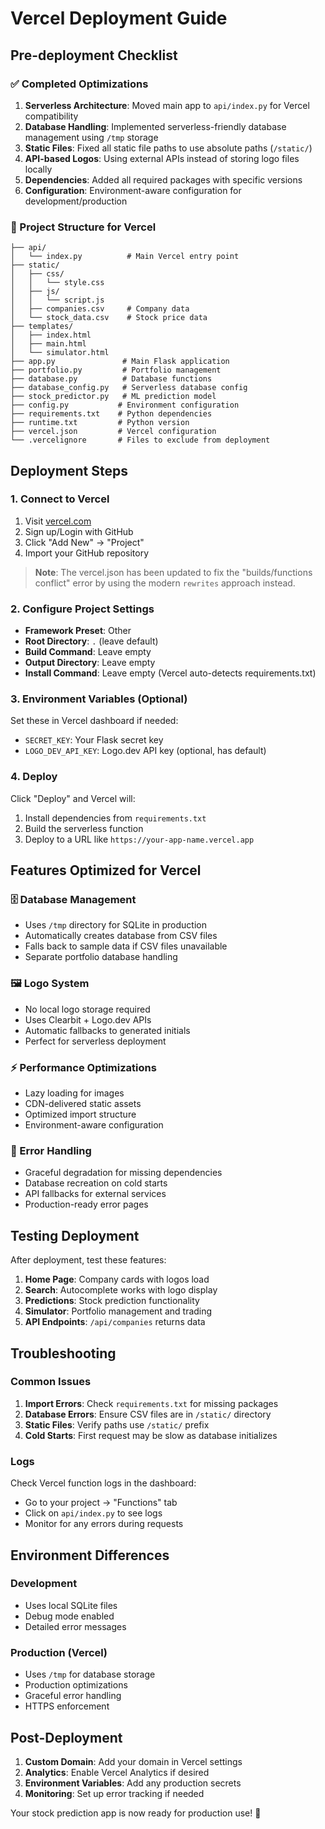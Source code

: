 # Vercel Deployment Guide

## Pre-deployment Checklist

### ✅ Completed Optimizations

1. **Serverless Architecture**: Moved main app to `api/index.py` for Vercel compatibility
2. **Database Handling**: Implemented serverless-friendly database management using `/tmp` storage
3. **Static Files**: Fixed all static file paths to use absolute paths (`/static/`)
4. **API-based Logos**: Using external APIs instead of storing logo files locally
5. **Dependencies**: Added all required packages with specific versions
6. **Configuration**: Environment-aware configuration for development/production

### 📁 Project Structure for Vercel

```
├── api/
│   └── index.py          # Main Vercel entry point
├── static/
│   ├── css/
│   │   └── style.css
│   ├── js/
│   │   └── script.js
│   ├── companies.csv     # Company data
│   └── stock_data.csv    # Stock price data
├── templates/
│   ├── index.html
│   ├── main.html
│   └── simulator.html
├── app.py               # Main Flask application
├── portfolio.py         # Portfolio management
├── database.py          # Database functions
├── database_config.py   # Serverless database config
├── stock_predictor.py   # ML prediction model
├── config.py           # Environment configuration
├── requirements.txt    # Python dependencies
├── runtime.txt         # Python version
├── vercel.json         # Vercel configuration
└── .vercelignore       # Files to exclude from deployment
```

## Deployment Steps

### 1. Connect to Vercel

1. Visit [vercel.com](https://vercel.com)
2. Sign up/Login with GitHub
3. Click "Add New" → "Project"
4. Import your GitHub repository

> **Note**: The vercel.json has been updated to fix the "builds/functions conflict" error by using the modern `rewrites` approach instead.

### 2. Configure Project Settings

- **Framework Preset**: Other
- **Root Directory**: `.` (leave default)
- **Build Command**: Leave empty
- **Output Directory**: Leave empty
- **Install Command**: Leave empty (Vercel auto-detects requirements.txt)

### 3. Environment Variables (Optional)

Set these in Vercel dashboard if needed:
- `SECRET_KEY`: Your Flask secret key
- `LOGO_DEV_API_KEY`: Logo.dev API key (optional, has default)

### 4. Deploy

Click "Deploy" and Vercel will:
1. Install dependencies from `requirements.txt`
2. Build the serverless function
3. Deploy to a URL like `https://your-app-name.vercel.app`

## Features Optimized for Vercel

### 🗄️ Database Management
- Uses `/tmp` directory for SQLite in production
- Automatically creates database from CSV files
- Falls back to sample data if CSV files unavailable
- Separate portfolio database handling

### 🖼️ Logo System
- No local logo storage required
- Uses Clearbit + Logo.dev APIs
- Automatic fallbacks to generated initials
- Perfect for serverless deployment

### ⚡ Performance Optimizations
- Lazy loading for images
- CDN-delivered static assets
- Optimized import structure
- Environment-aware configuration

### 🔧 Error Handling
- Graceful degradation for missing dependencies
- Database recreation on cold starts
- API fallbacks for external services
- Production-ready error pages

## Testing Deployment

After deployment, test these features:
1. **Home Page**: Company cards with logos load
2. **Search**: Autocomplete works with logo display
3. **Predictions**: Stock prediction functionality
4. **Simulator**: Portfolio management and trading
5. **API Endpoints**: `/api/companies` returns data

## Troubleshooting

### Common Issues

1. **Import Errors**: Check `requirements.txt` for missing packages
2. **Database Errors**: Ensure CSV files are in `/static/` directory
3. **Static Files**: Verify paths use `/static/` prefix
4. **Cold Starts**: First request may be slow as database initializes

### Logs

Check Vercel function logs in the dashboard:
- Go to your project → "Functions" tab
- Click on `api/index.py` to see logs
- Monitor for any errors during requests

## Environment Differences

### Development
- Uses local SQLite files
- Debug mode enabled
- Detailed error messages

### Production (Vercel)
- Uses `/tmp` for database storage
- Production optimizations
- Graceful error handling
- HTTPS enforcement

## Post-Deployment

1. **Custom Domain**: Add your domain in Vercel settings
2. **Analytics**: Enable Vercel Analytics if desired
3. **Environment Variables**: Add any production secrets
4. **Monitoring**: Set up error tracking if needed

Your stock prediction app is now ready for production use! 🚀